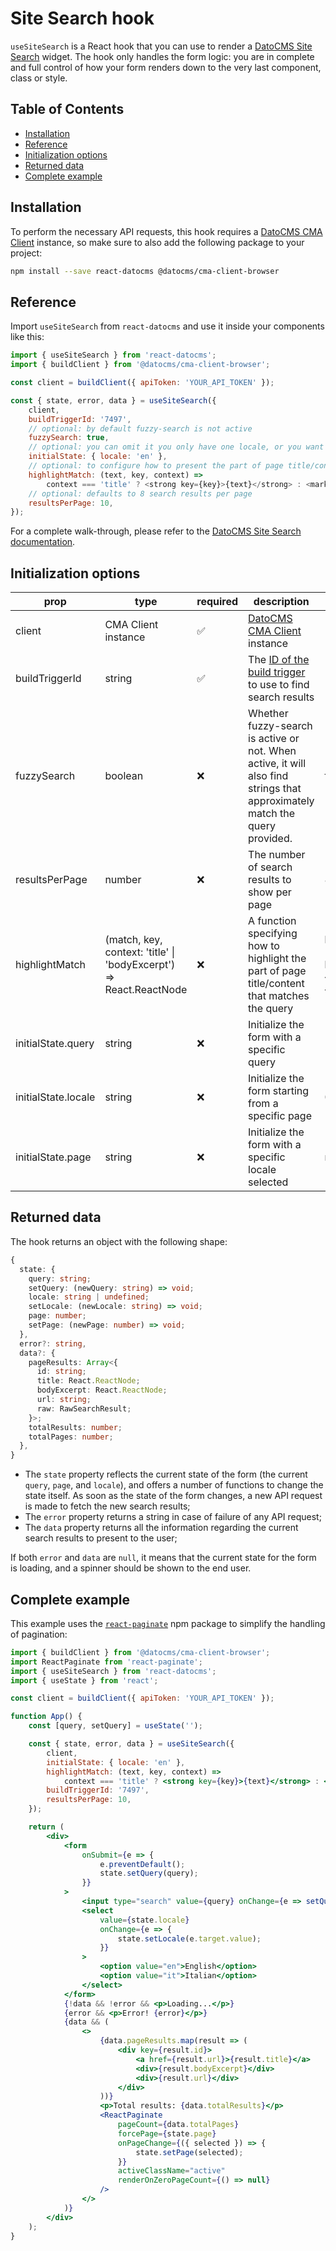 # Site Search hook

`useSiteSearch` is a React hook that you can use to render a [DatoCMS Site Search](https://www.datocms.com/docs/site-search) widget.
The hook only handles the form logic: you are in complete and full control of how your form renders down to the very last component, class or style.

## Table of Contents

<!-- START doctoc generated TOC please keep comment here to allow auto update -->
<!-- DON'T EDIT THIS SECTION, INSTEAD RE-RUN doctoc TO UPDATE -->

-   [Installation](#installation)
-   [Reference](#reference)
-   [Initialization options](#initialization-options)
-   [Returned data](#returned-data)
-   [Complete example](#complete-example)

<!-- END doctoc generated TOC please keep comment here to allow auto update -->

## Installation

To perform the necessary API requests, this hook requires a [DatoCMS CMA Client](https://www.datocms.com/docs/content-management-api/using-the-nodejs-clients) instance, so make sure to also add the following package to your project:

```bash
npm install --save react-datocms @datocms/cma-client-browser
```

## Reference

Import `useSiteSearch` from `react-datocms` and use it inside your components like this:

```js
import { useSiteSearch } from 'react-datocms';
import { buildClient } from '@datocms/cma-client-browser';

const client = buildClient({ apiToken: 'YOUR_API_TOKEN' });

const { state, error, data } = useSiteSearch({
    client,
    buildTriggerId: '7497',
    // optional: by default fuzzy-search is not active
    fuzzySearch: true,
    // optional: you can omit it you only have one locale, or you want to find results in every locale
    initialState: { locale: 'en' },
    // optional: to configure how to present the part of page title/content that matches the query
    highlightMatch: (text, key, context) =>
        context === 'title' ? <strong key={key}>{text}</strong> : <mark key={key}>{text}</mark>,
    // optional: defaults to 8 search results per page
    resultsPerPage: 10,
});
```

For a complete walk-through, please refer to the [DatoCMS Site Search documentation](https://www.datocms.com/docs/site-search).

## Initialization options

| prop                | type                                                               | required           | description                                                                                                                                | default                                                    |
| ------------------- | ------------------------------------------------------------------ | ------------------ | ------------------------------------------------------------------------------------------------------------------------------------------ | ---------------------------------------------------------- |
| client              | CMA Client instance                                                | :white_check_mark: | [DatoCMS CMA Client](https://www.datocms.com/docs/content-management-api/using-the-nodejs-clients) instance                                |                                                            |
| buildTriggerId      | string                                                             | :white_check_mark: | The [ID of the build trigger](https://www.datocms.com/docs/site-search/base-integration#performing-searches) to use to find search results |                                                            |
| fuzzySearch         | boolean                                                            | :x:                | Whether fuzzy-search is active or not. When active, it will also find strings that approximately match the query provided.                 | false                                                      |
| resultsPerPage      | number                                                             | :x:                | The number of search results to show per page                                                                                              | 8                                                          |
| highlightMatch      | (match, key, context: 'title' \| 'bodyExcerpt') => React.ReactNode | :x:                | A function specifying how to highlight the part of page title/content that matches the query                                               | (text, key) => (&lt;mark key={key}&gt;{text}&lt;/mark&gt;) |
| initialState.query  | string                                                             | :x:                | Initialize the form with a specific query                                                                                                  | ''                                                         |
| initialState.locale | string                                                             | :x:                | Initialize the form starting from a specific page                                                                                          | 0                                                          |
| initialState.page   | string                                                             | :x:                | Initialize the form with a specific locale selected                                                                                        | null                                                       |

## Returned data

The hook returns an object with the following shape:

```typescript
{
  state: {
    query: string;
    setQuery: (newQuery: string) => void;
    locale: string | undefined;
    setLocale: (newLocale: string) => void;
    page: number;
    setPage: (newPage: number) => void;
  },
  error?: string,
  data?: {
    pageResults: Array<{
      id: string;
      title: React.ReactNode;
      bodyExcerpt: React.ReactNode;
      url: string;
      raw: RawSearchResult;
    }>;
    totalResults: number;
    totalPages: number;
  },
}
```

-   The `state` property reflects the current state of the form (the current `query`, `page`, and `locale`), and offers a number of functions to change the state itself. As soon as the state of the form changes, a new API request is made to fetch the new search results;
-   The `error` property returns a string in case of failure of any API request;
-   The `data` property returns all the information regarding the current search results to present to the user;

If both `error` and `data` are `null`, it means that the current state for the form is loading, and a spinner should be shown to the end user.

## Complete example

This example uses the [`react-paginate`](https://www.npmjs.com/package/react-paginate) npm package to simplify the handling of pagination:

```jsx
import { buildClient } from '@datocms/cma-client-browser';
import ReactPaginate from 'react-paginate';
import { useSiteSearch } from 'react-datocms';
import { useState } from 'react';

const client = buildClient({ apiToken: 'YOUR_API_TOKEN' });

function App() {
    const [query, setQuery] = useState('');

    const { state, error, data } = useSiteSearch({
        client,
        initialState: { locale: 'en' },
        highlightMatch: (text, key, context) =>
            context === 'title' ? <strong key={key}>{text}</strong> : <mark key={key}>{text}</mark>,
        buildTriggerId: '7497',
        resultsPerPage: 10,
    });

    return (
        <div>
            <form
                onSubmit={e => {
                    e.preventDefault();
                    state.setQuery(query);
                }}
            >
                <input type="search" value={query} onChange={e => setQuery(e.target.value)} />
                <select
                    value={state.locale}
                    onChange={e => {
                        state.setLocale(e.target.value);
                    }}
                >
                    <option value="en">English</option>
                    <option value="it">Italian</option>
                </select>
            </form>
            {!data && !error && <p>Loading...</p>}
            {error && <p>Error! {error}</p>}
            {data && (
                <>
                    {data.pageResults.map(result => (
                        <div key={result.id}>
                            <a href={result.url}>{result.title}</a>
                            <div>{result.bodyExcerpt}</div>
                            <div>{result.url}</div>
                        </div>
                    ))}
                    <p>Total results: {data.totalResults}</p>
                    <ReactPaginate
                        pageCount={data.totalPages}
                        forcePage={state.page}
                        onPageChange={({ selected }) => {
                            state.setPage(selected);
                        }}
                        activeClassName="active"
                        renderOnZeroPageCount={() => null}
                    />
                </>
            )}
        </div>
    );
}
```
